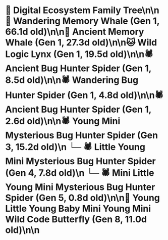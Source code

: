 # 🌳 Digital Ecosystem Family Tree\n\n🐋 Wandering Memory Whale (Gen 1, 66.1d old)\n\n🐋 Ancient Memory Whale (Gen 1, 27.3d old)\n\n🐱 Wild Logic Lynx (Gen 1, 19.5d old)\n\n🕷️ Ancient Bug Hunter Spider (Gen 1, 8.5d old)\n\n🕷️ Wandering Bug Hunter Spider (Gen 1, 4.8d old)\n\n🕷️ Ancient Bug Hunter Spider (Gen 1, 2.6d old)\n\n🕷️ Young Mini Mysterious Bug Hunter Spider (Gen 3, 15.2d old)\n  └─ 🕷️ Little Young Mini Mysterious Bug Hunter Spider (Gen 4, 7.8d old)\n    └─ 🕷️ Mini Little Young Mini Mysterious Bug Hunter Spider (Gen 5, 0.8d old)\n\n🦋 Young Little Young Baby Mini Young Mini Wild Code Butterfly (Gen 8, 11.0d old)\n\n